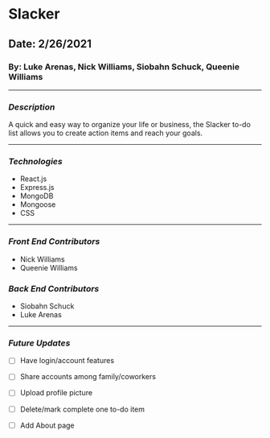 # Slacker
## Date: 2/26/2021

### By: Luke Arenas, Nick Williams, Siobahn Schuck, Queenie Williams

---

### ***Description***

A quick and easy way to organize your life or business, the Slacker to-do list allows you to create action items and reach your goals.

***

### ***Technologies***

* React.js
* Express.js
* MongoDB
* Mongoose
* CSS

***

### ***Front End Contributors***

 * Nick Williams
 * Queenie Williams

### ***Back End Contributors***

* Siobahn Schuck
* Luke Arenas

***

### ***Future Updates***

- [ ] Have login/account features
- [ ] Share accounts among family/coworkers
- [ ] Upload profile picture
- [ ] Delete/mark complete one to-do item
- [ ] Add About page


